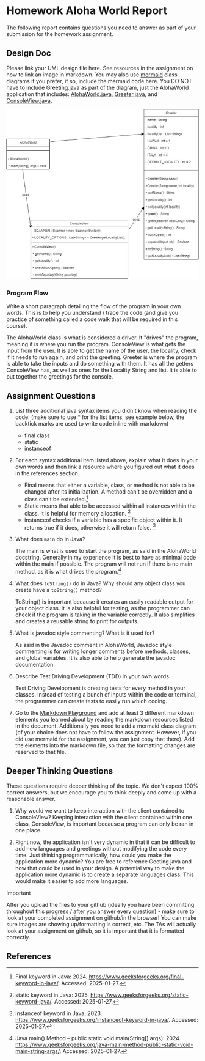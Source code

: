 # Homework Aloha World Report

The following report contains questions you need to answer as part of your submission for the homework assignment. 


## Design Doc
Please link your UML design file here. See resources in the assignment on how to
link an image in markdown. You may also use [mermaid] class diagrams if you prefer, if so, include the mermaid code here.  You DO NOT have to include Greeting.java as part of the diagram, just the AlohaWorld application that includes: [AlohaWorld.java], [Greeter.java], and [ConsoleView.java].

![UML Diagram](alohaWorld.jpg)

### Program Flow
Write a short paragraph detailing the flow of the program in your own words. This is to help you understand / trace the code (and give you practice of something called a code walk that will be required in this course).

The AlohaWorld class is what is considered a driver. It "drives" the program, meaning it is where you run the program. ConsoleView is what gets the input from the user. It is able to get the name of the user, the locality, check if it needs to run again, and print the greeting. Greeter is where the program is able to take the inputs and do something with them. It has all the getters ConsoleView has, as well as ones for the Locality String and list. It is able to put together the greetings for the console.

## Assignment Questions

1. List three additional java syntax items you didn't know when reading the code.  (make sure to use * for the list items, see example below, the backtick marks are used to write code inline with markdown)
   
   * final class
   * static
   * instanceof


2. For each syntax additional item listed above, explain what it does in your own words and then link a resource where you figured out what it does in the references section. 

    * Final means that either a variable, class, or method is not able to be changed after its initialization. A method can't be overridden and a class can't be extended.[^1]
    * Static means that able to be accessed within all instances within the class. It is helpful for memory allocation. [^2]
    * instanceof checks if a variable has a specific object within it. It returns true if it does, otherwise it will return false. [^3]


3. What does `main` do in Java? 

    The main is what is used to start the program, as said in the AlohaWorld docstring. Generally in my experience it is best to have as minimal code within the main if possible. The program will not run if there is no main method, as it is what drives the program.[^4]


4. What does `toString()` do in Java? Why should any object class you create have a `toString()` method?

    ToString() is important because it creates an easily readable output for your object class. It is also helpful for testing, as the programmer can check if the program is taking in the variable correctly. It also simplifies and creates a reusable string to print for outputs. 


5. What is javadoc style commenting? What is it used for? 

    As said in the Javadoc comment in AlohaWorld, Javadoc style commenting is for writing longer comments before methods, classes, and global variables. It is also able to help generate the javadoc documentation.


6. Describe Test Driving Development (TDD) in your own words. 

    Test Driving Development is creating tests for every method in your classes. Instead of testing a bunch of inputs within the code or terminal, the programmer can create tests to easily run which coding.


7. Go to the [Markdown Playground](MarkdownPlayground.md) and add at least 3 different markdown elements you learned about by reading the markdown resources listed in the document. Additionally you need to add a mermaid class diagram (of your choice does not have to follow the assignment. However, if you did use mermaid for the assignment, you can just copy that there). Add the elements into the markdown file, so that the formatting changes are reserved to that file.

## Deeper Thinking Questions

These questions require deeper thinking of the topic. We don't expect 100% correct answers, but we encourage you to think deeply and come up with a reasonable answer. 


1. Why would we want to keep interaction with the client contained to ConsoleView?
   Keeping interaction with the client contained within one class, ConsoleView, is important because a program can only be ran in one place.


2. Right now, the application isn't very dynamic in that it can be difficult to add new languages and greetings without modifying the code every time. Just thinking programmatically,  how could you make the application more dynamic? You are free to reference Geeting.java and how that could be used in your design.
   A potential way to make the application more dynamic is to create a separate languages class. This would make it easier to add more languages.


> [!IMPORTANT]
>  After you upload the files to your github (ideally you have been committing throughout this progress / after you answer every question) - make sure to look at your completed assignment on github/in the browser! You can make sure images are showing up/formatting is correct, etc. The TAs will actually look at your assignment on github, so it is important that it is formatted correctly.


## References

[^1]: Final keyword in Java: 2024. https://www.geeksforgeeks.org/final-keyword-in-java/. Accessed: 2025-01-27. 

[^2]: static keyword in Java: 2025. https://www.geeksforgeeks.org/static-keyword-java/. Accessed: 2025-01-27.

[^3]: instanceof keyword in Java: 2023. https://www.geeksforgeeks.org/instanceof-keyword-in-java/. Accessed: 2025-01-27.

[^4]: Java main() Method – public static void main(String[] args): 2024. https://www.geeksforgeeks.org/java-main-method-public-static-void-main-string-args/. Accessed: 2025-01-27.


<!-- This is a comment, below this link the links in the document are placed here to make ti easier to read. This is an optional style for markdown, and often as a student you will include the links inline. for example [mermaid](https://mermaid.js.org/intro/syntax-reference.html) -->
[mermaid]: https://mermaid.js.org/intro/syntax-reference.html
[AlohaWorld.java]: src/main/java/student/AlohaWorld.java
[Greeter.java]: src/main/java/student/Greeter.java
[ConsoleView.java]: src/main/java/student/ConsoleView.java